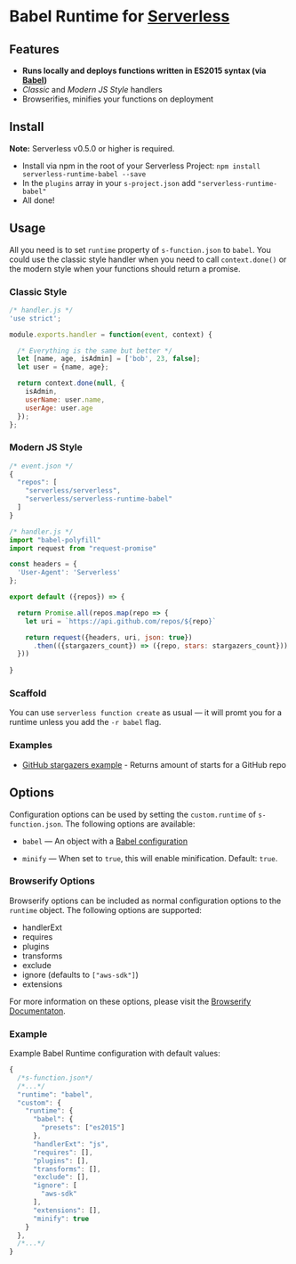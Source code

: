 # Babel Runtime for [Serverless](http://serverless.com)

## Features 
 *  **Runs locally and deploys functions written in ES2015 syntax (via [Babel](https://babeljs.io/))**
 *  *Classic* and *Modern JS Style* handlers
 *  Browserifies, minifies your functions on deployment

## Install
**Note:** Serverless v0.5.0 or higher is required.
* Install via npm in the root of your Serverless Project: `npm install serverless-runtime-babel --save`
* In the `plugins` array in your `s-project.json` add `"serverless-runtime-babel"`
* All done!

## Usage
All you need is to set `runtime` property of `s-function.json` to `babel`.
You could use the classic style handler when you need to call `context.done()` or the modern style when your functions should return a promise.

### Classic Style
```javascript
/* handler.js */
'use strict';

module.exports.handler = function(event, context) {

  /* Everything is the same but better */
  let [name, age, isAdmin] = ['bob', 23, false];
  let user = {name, age};

  return context.done(null, {
    isAdmin,
    userName: user.name,
    userAge: user.age
  });
};
```

### Modern JS Style
```javascript
/* event.json */
{
  "repos": [
    "serverless/serverless",
    "serverless/serverless-runtime-babel"
  ]
}
```
```javascript
/* handler.js */
import "babel-polyfill"
import request from "request-promise"

const headers = {
  'User-Agent': 'Serverless'
};

export default ({repos}) => {

  return Promise.all(repos.map(repo => {
    let uri = `https://api.github.com/repos/${repo}`

    return request({headers, uri, json: true})
      .then(({stargazers_count}) => ({repo, stars: stargazers_count}))
  }))
​
}
```

### Scaffold
You can use `serverless function create` as usual — it will promt you for a runtime unless you add the `-r babel` flag.

### Examples
* [GitHub stargazers example](https://github.com/serverless/serverless-runtime-babel/tree/master/examples/stars) - Returns amount of starts for a GitHub repo

## Options

Configuration options can be used by setting the `custom.runtime` of `s-function.json`. The following options are available:

* `babel` — An object with a [Babel configuration](https://babeljs.io/docs/usage/options/)

* `minify` — When set to `true`, this will enable minification. Default: `true`.

### Browserify Options

Browserify options can be included as normal configuration options to the `runtime` object. The following options are supported:

* handlerExt
* requires
* plugins
* transforms
* exclude
* ignore (defaults to `["aws-sdk"]`)
* extensions

For more information on these options, please visit the [Browserify Documentaton](https://github.com/substack/node-browserify#usage).

### Example

Example Babel Runtime configuration with default values:

```javascript
{
  /*s-function.json*/
  /*...*/
  "runtime": "babel",
  "custom": {
    "runtime": {
      "babel": { 
      	"presets": ["es2015"]
      },
      "handlerExt": "js",
      "requires": [],
      "plugins": [],
      "transforms": [],
      "exclude": [],
      "ignore": [
        "aws-sdk"
      ],
      "extensions": [],
      "minify": true
    }
  },
  /*...*/
}
```
